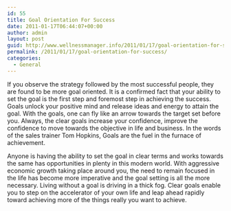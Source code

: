 ```yaml
---
id: 55
title: Goal Orientation For Success
date: 2011-01-17T06:44:07+00:00
author: admin
layout: post
guid: http://www.wellnessmanager.info/2011/01/17/goal-orientation-for-success/
permalink: /2011/01/17/goal-orientation-for-success/
categories:
  - General
---
```

If you observe the strategy followed by the most successful people, they are found to be more goal oriented. It is a confirmed fact that your ability to set the goal is the first step and foremost step in achieving the success. Goals unlock your positive mind and release ideas and energy to attain the goal. With the goals, one can fly like an arrow towards the target set before you. Always, the clear goals increase your confidence, improve the confidence to move towards the objective in life and business. In the words of the sales trainer Tom Hopkins, Goals are the fuel in the furnace of achievement. 

Anyone is having the ability to set the goal in clear terms and works towards the same has opportunities in plenty in this modern world. With aggressive economic growth taking place around you, the need to remain focused in the life has become more imperative and the goal setting is all the more necessary. Living without a goal is driving in a thick fog. Clear goals enable you to step on the accelerator of your own life and leap ahead rapidly toward achieving more of the things really you want to achieve.